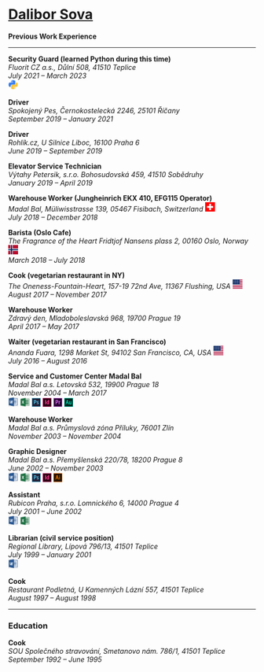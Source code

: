 # [Dalibor Sova](README[en].md)
**Previous Work Experience**

---

**Security Guard (learned Python during this time)**  
*Fluorit CZ a.s., Důlní 508, 41510 Teplice*  
*July 2021 – March 2023*  
<img src="icons/python.jpg" alt="Python Icon" width="20">

**Driver**  
*Spokojený Pes, Černokostelecká 2246, 25101 Říčany*  
*September 2019 – January 2021*

**Driver**  
*Rohlík.cz, U Silnice Liboc, 16100 Praha 6*  
*June 2019 – September 2019*

**Elevator Service Technician**  
*Výtahy Petersik, s.r.o. Bohosudovská 459, 41510 Sobědruhy*  
*January 2019 – April 2019*

**Warehouse Worker (Jungheinrich EKX 410, EFG115 Operator)**  
*Madal Bal, Müliwisstrasse 139, 05467 Fisibach, Switzerland* <img src="flags/switzerland.png" alt="Switzerland Flag" width="20">  
*July 2018 – December 2018*

**Barista (Oslo Cafe)**  
*The Fragrance of the Heart Fridtjof Nansens plass 2, 00160 Oslo, Norway* <img src="flags/norway.jpg" alt="Norway Flag" width="20">  
*March 2018 – July 2018*

**Cook (vegetarian restaurant in NY)**  
*The Oneness-Fountain-Heart, 157-19 72nd Ave, 11367 Flushing, USA* <img src="flags/usa.jpg" alt="USA Flag" width="20">  
*August 2017 – November 2017*

**Warehouse Worker**  
*Zdravý den, Mladoboleslavská 968, 19700 Prague 19*  
*April 2017 – May 2017*

**Waiter (vegetarian restaurant in San Francisco)**  
*Ananda Fuara, 1298 Market St, 94102 San Francisco, CA, USA* <img src="flags/usa.jpg" alt="USA Flag" width="20">    
*July 2016 – August 2016*

**Service and Customer Center Madal Bal**  
*Madal Bal a.s. Letovská 532, 19900 Prague 18*  
*November 2004 – March 2017*  
<img src="icons/word.png" alt="Word Icon" width="20">
<img src="icons/excell.png" alt="Excell Icon" width="20">
<img src="icons/photoshop.png" alt="Photoshop Icon" width="18">
<img src="icons/indesing.jpg" alt="Indesing Icon" width="18">
<img src="icons/premiere.png" alt="Premiere Icon" width="18">
<img src="icons/audition.png" alt="Audition Icon" width="18">

**Warehouse Worker**  
*Madal Bal a.s. Průmyslová zóna Příluky, 76001 Zlín*  
*November 2003 – November 2004*

**Graphic Designer**  
*Madal Bal a.s. Přemyšlenská 220/78, 18200 Prague 8*  
*June 2002 – November 2003*  
<img src="icons/word.png" alt="Word Icon" width="20">
<img src="icons/excell.png" alt="Excell Icon" width="20">
<img src="icons/photoshop.png" alt="Photoshop Icon" width="18">
<img src="icons/indesing.jpg" alt="Indesing Icon" width="18">
<img src="icons/illustrator.png" alt="Illustrator Icon" width="18">


**Assistant**  
*Rubicon Praha, s.r.o. Lomnického 6, 14000 Prague 4*  
*July 2001 – June 2002*  
<img src="icons/word.png" alt="Word Icon" width="20">
<img src="icons/excell.png" alt="Excell Icon" width="20">

**Librarian (civil service position)**  
*Regional Library, Lípová 796/13, 41501 Teplice*  
*July 1999 – January 2001*  
<img src="icons/word.png" alt="Word Icon" width="20">

**Cook**  
*Restaurant Podletná, U Kamenných Lázní 557, 41501 Teplice*  
*August 1997 – August 1998*

---

### Education

**Cook**  
*SOU Společného stravování, Smetanovo nám. 786/1, 41501 Teplice*  
*September 1992 – June 1995*
